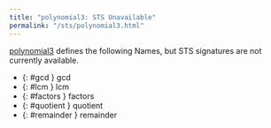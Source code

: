 ```yaml
---
title: "polynomial3: STS Unavailable"
permalink: "/sts/polynomial3.html"
---
```






[polynomial3](/cd/polynomial3)
defines the following Names, but STS signatures are not currently available.


 *  {: #gcd } gcd
 *  {: #lcm } lcm
 *  {: #factors } factors
 *  {: #quotient } quotient
 *  {: #remainder } remainder